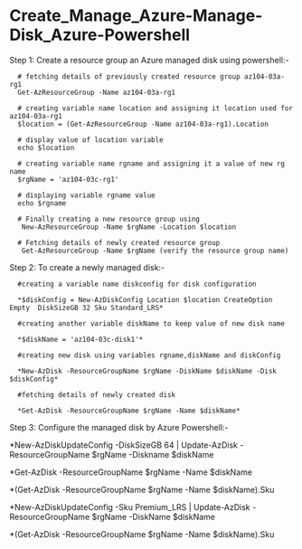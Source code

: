 # Create_Manage_Azure-Manage-Disk_Azure-Powershell

Step 1: Create a resource group an Azure managed disk using powershell:-
    
      # fetching details of previously created resource group az104-03a-rg1
      Get-AzResourceGroup -Name az104-03a-rg1

      # creating variable name location and assigning it location used for az104-03a-rg1
      $location = (Get-AzResourceGroup -Name az104-03a-rg1).Location   
    
      # display value of location variable
      echo $location 
      
      # creating variable name rgname and assigning it a value of new rg name
      $rgName = 'az104-03c-rg1'
     
      # displaying variable rgname value
      echo $rgname
     
      # Finally creating a new resource group using 
       New-AzResourceGroup -Name $rgName -Location $location
      
      # Fetching details of newly created resource group
       Get-AzResourceGroup -Name $rgName (verify the resource group name)

Step 2: To create a newly managed disk:-

      #creating a variable name diskconfig for disk configuration
 
      *$diskConfig = New-AzDiskConfig Location $location CreateOption Empty  DiskSizeGB 32 Sku Standard_LRS*
   
      #creating another variable diskName to keep value of new disk name
 
      *$diskName = 'az104-03c-disk1'*

      #creating new disk using variables rgname,diskName and diskConfig
 
      *New-AzDisk -ResourceGroupName $rgName -DiskName $diskName -Disk $diskConfig*
      
      #fetching details of newly created disk

      *Get-AzDisk -ResourceGroupName $rgName -Name $diskName*


Step 3: Configure the managed disk by Azure Powershell:-

*New-AzDiskUpdateConfig -DiskSizeGB 64 | Update-AzDisk -ResourceGroupName $rgName -Diskname $diskName

*Get-AzDisk -ResourceGroupName $rgName -Name $diskName

*(Get-AzDisk -ResourceGroupName $rgName -Name $diskName).Sku

*New-AzDiskUpdateConfig -Sku Premium_LRS | Update-AzDisk -ResourceGroupName $rgName -DiskName $diskName

*(Get-AzDisk -ResourceGroupName $rgName -Name $diskName).Sku



